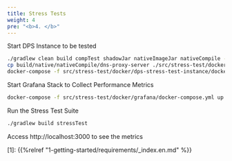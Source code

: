 ```yaml
---
title: Stress Tests
weight: 4
pre: "<b>4. </b>"
---
```


Start DPS Instance to be tested

```bash
./gradlew clean build compTest shadowJar nativeImageJar nativeCompile -i
cp build/native/nativeCompile/dns-proxy-server ./src/stress-test/docker/dps-stress-test-instance/files/
docker-compose -f src/stress-test/docker/dps-stress-test-instance/docker-compose.yml up --build
```

Start Grafana Stack to Collect Performance Metrics

```bash
docker-compose -f src/stress-test/docker/grafana/docker-compose.yml up --build
```

Run the Stress Test Suite

```bash 
./gradlew build stressTest
```

Access http://localhost:3000 to see the metrics

[1]: {{%relref "1-getting-started/requirements/_index.en.md" %}}
